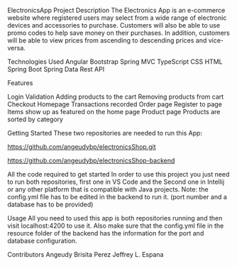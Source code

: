 ElectronicsApp
Project Description
The Electronics App is an e-commerce website where registered users may select from a wide range of electronic devices and accessories to purchase. 
Customers will also be able to use promo codes to help save money on their purchases. In addition, customers will be able to view prices from ascending 
to descending prices and vice-versa.

Technologies Used
Angular
Bootstrap 
Spring MVC
TypeScript
CSS
HTML
Spring Boot
Spring Data
Rest API

Features

Login Validation
Adding products to the cart
Removing products from cart
Checkout
Homepage
Transactions recorded
Order page
Register to page
Items show up as featured on the home page
Product page
Products are sorted by category




Getting Started
These two repositories are needed to run this App:

https://github.com/angeudybp/electronicsShop.git


https://github.com/angeudybp/electronicsShop-backend





All the code required to get started
In order to use this project you just need to run both repositories, first one in VS Code and the Second one in Intellij or any other platform that is compatible with Java projects. Note: the config.yml file has to be edited in the backend to run it. (port number and a database has to be provided) 


Usage
All you need to used this app is both repositories running and then visit localhost:4200 to use it. Also make sure that the config.yml file in the resource folder of the backend has the information for the port and database configuration.

Contributors
Angeudy Brisita Perez
Jeffrey L. Espana

